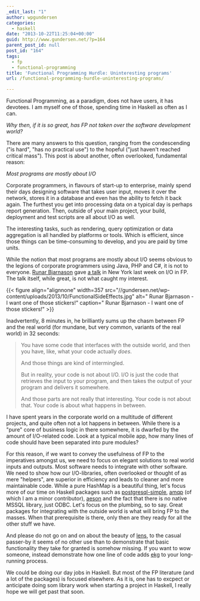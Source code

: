 ```yaml
---
_edit_last: "1"
author: wpgundersen
categories:
  - haskell
date: "2013-10-22T11:25:04+00:00"
guid: http://www.gundersen.net/?p=164
parent_post_id: null
post_id: "164"
tags:
  - fp
  - functional-programming
title: 'Functional Programming Hurdle: Uninteresting programs'
url: /functional-programming-hurdle-uninteresting-programs/

---
```

Functional Programming, as a paradigm, does not have users, it has devotees. I am myself one of those, spending time in Haskell as often as I can.

_Why then, if it is so great, has FP not taken over the software development world?_

There are many answers to this question, ranging from the condescending ("is hard", "has no practical use") to the hopeful ("just haven't reached critical mass"). This post is about another, often overlooked, fundamental reason:

_Most programs are mostly about I/O_

Corporate programmers, in flavours of start-up to enterprise, mainly spend their days designing software that takes user input, moves it over the network, stores it in a database and even has the ability to fetch it back again. The furthest you get into processing data on a typical day is perhaps report generation. Then, outside of your main project, your build, deployment and test scripts are all about I/O as well.

The interesting tasks, such as rendering, query optimization or data aggregation is all handled by platforms or tools. Which is efficient, since those things can be time-consuming to develop, and you are paid by time units.

While the notion that most programs are mostly about I/O seems obvious to the legions of corporate programmers using Java, PHP and C#, it is not to everyone. [Runar Bjarnason](https://plus.google.com/106416252443767384318/posts) gave [a talk](http://www.infoq.com/presentations/io-functional-side-effects) in New York last week on I/O in FP. The talk itself, while great, is not what caught my interest.

{{< figure align="alignnone" width=357 src="//gundersen.net/wp-content/uploads/2013/10/FunctionalSideEffects.jpg" alt=" Runar Bjarnason - I want one of those stickers!" caption=" Runar Bjarnason - I want one of those stickers!" >}}

Inadvertently, 8 minutes in, he brilliantly sums up the chasm between FP and the real world (for mundane, but very common, variants of the real world) in 32 seconds:

> You have some code that interfaces with the outside world, and then you have, like, what your code actually _does_.
>
> And those things are kind of intermingled.
>
> But in reality, your code is not about I/O. I/O is just the code that retrieves the input to your program, and then takes the output of your program and delivers it somewhere.
>
> And those parts are not really that interesting. Your code is not about that. Your code is about what happens in between.

I have spent years in the corporate world on a multitude of different projects, and quite often not a lot happens in between. While there is a "pure" core of business logic in there somewhere, it is dwarfed by the amount of I/O-related code. Look at a typical mobile app, how many lines of code should have been separated into pure modules?

For this reason, if we want to convey the usefulness of FP to the imperatives amongst us, we need to focus on elegant solutions to real world inputs and outputs. Most software needs to integrate with other software. We need to show how our I/O-libraries, often overlooked or thought of as mere "helpers", are superior in efficiency and leads to cleaner and more maintainable code. While a pure HashMap is a beautiful thing, let's focus more of our time on Haskell packages such as [postgresql-simple](http://hackage.haskell.org/package/postgresql-simple "postgresql-simple"), [amqp](http://hackage.haskell.org/package/amqp "amqp") (of which I am a minor contributor), [aeson](https://www.fpcomplete.com/school/text-manipulation/json "aeson") and the fact that there is no native MSSQL library, just ODBC. Let's focus on the plumbing, so to say. Great packages for integrating with the outside world is what will bring FP to the masses. When that prerequisite is there, only then are they ready for all the other stuff we have.

And please do not go on and on about the beauty of [lens](http://fvisser.nl/post/2013/okt/11/why-i-dont-like-the-lens-library.html), to the casual passer-by it seems of no other use than to demonstrate that basic functionality they take for granted is somehow missing. If you want to wow someone, instead demonstrate how one line of code adds [ekg](http://ocharles.org.uk/blog/posts/2012-12-11-24-day-of-hackage-ekg.html "ekg") to your long-running process.

We could be doing our day jobs in Haskell. But most of the FP literature (and a lot of the packages) is focused elsewhere. As it is, one has to excpect or anticipate doing som library work when starting a project in Haskell, I really hope we will get past that soon.
